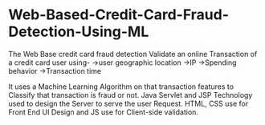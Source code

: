 # Web-Based-Credit-Card-Fraud-Detection-Using-ML

The Web Base credit card fraud detection Validate an online Transaction of a credit card user using-
->user geographic location
->IP
->Spending behavior
->Transaction time

It uses a Machine Learning Algorithm on that transaction features to Classify that transaction is fraud or not. 
Java Servlet and JSP Technology used to design the Server to serve the user Request. 
HTML, CSS use for Front End UI Design and JS use for Client-side validation.
